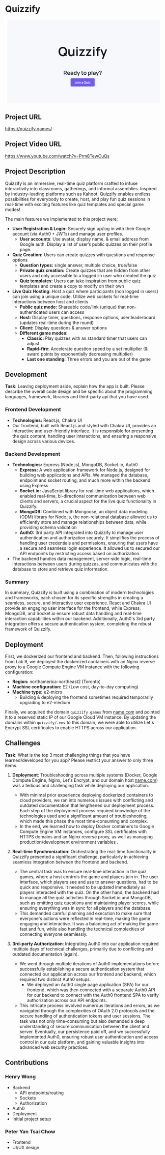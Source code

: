 # Quizzify

<div align="center">
  <img src="quizzify.png" />
</div>

## Project URL
https://quizzify.games/

## Project Video URL 
https://www.youtube.com/watch?v=Prm8TewCuQs

## Project Description

Quizzify is an immersive, real-time quiz platform crafted to infuse interactivity into classrooms, gatherings, and informal assemblies. Inspired by industry-leading platforms such as Kahoot, Quizzify enables endless possibilities for everybody to create, host, and play fun quiz sessions in real-time with exciting features like quiz templates and special game modes!

The main features we implemented to this project were:
- **User Registration & Login:** Securely sign up/log in with their Google account (via Auth0 + JWTs) and manage user profiles.
  - **User accounts**: Use avatar, display name, & email address from Google auth. Display a list of user’s public quizzes on their profile page.
- **Quiz Creation:** Users can create quizzes with questions and response options
  - **Question types:** single answer, multiple choice, true/false
  - **Private quiz creation:** Create quizzes that are hidden from other users and only accessible to a logged-in user who created the quiz
  - **Quiz templates:** Users can take inspiration from public quiz templates and create a copy to modify on their own
- **Live Quiz Hosting:** Host a quiz where participants (non logged in users) can join using a unique code. Utilize web sockets for real-time interactions between host and clients
  - **Public quiz mode:** Shareable code/link (unique) that non-authenticated users can access
  - **Host:** Display timer, questions, response options, user leaderboard (updates real-time during the round)
  - **Client:** Display questions & answer options
  - **Different game modes:**
    - **Classic:** Play quizzes with an standard timer that users can adjust
    - **Rapid-fire:** Accelerate question speed by a set multiplier (& award points by exponentially decreasing multiplier)
    - **Last one standing:** Three errors and you are out of the game

## Development

**Task:** Leaving deployment aside, explain how the app is built. Please describe the overall code design and be specific about the programming languages, framework, libraries and third-party api that you have used. 

### Frontend Development
- **Technologies:** React.js, Chakra UI
- Our frontend, built with React.js and styled with Chakra UI, provides an interactive and user-friendly interface. It is responsible for presenting the quiz content, handling user interactions, and ensuring a responsive design across various devices.

### Backend Development
- **Technologies:** Express (Node.js), MongoDB, Socket.io, Auth0 
  - **Express:** A web application framework for Node.js, designed for building web applications and APIs. We managed the database, endpoint and socket routing, and much more within the backend using Express
  - **Socket.io:** JavaScript library for real-time web applications, which enabled real-time, bi-directional communication between web clients and servers, a crucial aspect for the live quiz functionality in Quizzify.
  - **MongoDB:** Combined with Mongoose, an object data modeling (ODM) library for Node.js, the non-relational database allowed us to efficiently store and manage relationships between data, while providing schema validation
  - **Auth0:** 3rd party API integrated into Quizzify to manage user authentication and authorization securely. It simplifies the process of handling user credentials and permissions, ensuring that users have a secure and seamless login experience. It allowed us to secured our API endpoints by restricting access based on authorization
- The backend handles data management, server-side logic, real-time interactions between users during quizzes, and communicates with the database to store and retrieve quiz information.

### Summary
In summary, Quizzify is built using a combination of modern technologies and frameworks, each chosen for its specific strengths in creating a seamless, secure, and interactive user experience. React and Chakra UI provide an engaging user interface for the frontend, while Express, MongoDB, and Socket.io ensure robust data handling and real-time interaction capabilities within our backend. Additionally, Auth0's 3rd party integration offers a secure authentication system, completing the robust framework of Quizzify.


## Deployment

First, we dockerized our frontend and backend. Then, following instructions from Lab 9, we deployed the dockerized containers with an Nginx reverse proxy to a Google Compute Engine VM instance with the following configuration:
- **Region:** northamerica-northeast2 (Toronto)
- **Machine configuration:** E2 (Low cost, day-to-day computing)
- **Machine type:** e2-micro
  - Building & deploying the frontend sometimes required temporarily upgrading to e2-medium

Finally, we acquired the domain `quizzify.games` from [name.com](https://www.name.com/) and pointed it to a reserved static IP of our Google Cloud VM instance. By updating the domains within `quizzify/.env` to this domain, we were able to utilize Let's Encrypt SSL certificates to enable HTTPS across our application.

## Challenges

**Task:** What is the top 3 most challenging things that you have learned/developed for you app? Please restrict your answer to only three items. 

1. **Deployment**: Troubleshooting across multiple systems (Docker, Google Compute Engine, Nginx, Let's Encrypt, and our domain host [name.com](https://www.name.com/)) was a tedious and challenging task while deploying our application. 
    - With minimal prior experience deploying dockerized containers to cloud providers, we ran into numerous issues with conflicting and outdated documentation that lengthened our deployment process. Each step of the deployment process required knowledge of the technologies used and a significant amount of troubleshooting, which made this phase the most time-consuming and complex.
    - In the end, we learned how to deploy Docker containers to Google Compute Engine VM instances, configure SSL certificates with HTTPS domains and an Nginx reverse proxy, as well as managing production/development environment variables .

2. **Real-time Synchronization**: Orchestrating the real-time functionality in Quizzify presented a significant challenge, particularly in achieving seamless integration between the frontend and backend.
    - The central task was to ensure real-time interaction in the quiz games, where a host controls the game and players join in. The user interface, which players see and use to answer questions, had to be quick and responsive. It needed to be updated immediately as players interacted with the quiz. On the other hand, the backend had to manage all the quiz activities through Socket.io and MongoDB, such as emitting quiz questions and maintaining player scores, while ensuring everything was in sync for all players and the database. 
    - This demanded careful planning and execution to make sure that everyone's actions were reflected in real-time, making the game engaging and interactive. It was a balancing act of making the game fast and fun, while also handling the technical complexities of connecting everyone seamlessly.

3. **3rd-party Authorization**: Integrating Auth0 into our application required multiple days of technical challenges, primarily due to conflicting and outdated documentation (again). 
    - We went through multiple iterations of Auth0 implementations before successfully establishing a secure authentication system that connected our application across our frontend and backend, which required two distinct Auth0 setups.
      - We deployed an Auth0 single page application (SPA) for our frontend, which was then connected with a separate Auth0 API for our backend to connect with the Auth0 frontend SPA to verify authorization across our API endpoints.
    - This intricate process involved numerous iterations and errors, as we navigated through the complexities of OAuth 2.0 protocols and the secure handling of authentication tokens and user sessions. The task was not only time-consuming but also demanded a deep understanding of secure communication between the client and server. Eventually, our persistence paid off, and we successfully implemented Auth0, ensuring robust user authentication and access control in our quiz platform, and gaining valuable insights into advanced web security practices.

## Contributions

### Henry Wong
- Backend 
  - API endpoints/routing
  - Sockets
  - Authorization
- Auth0
- Deployment
- Initial project setup

### Peter Yan Tsai Chow
- Frontend
- UI/UX design
